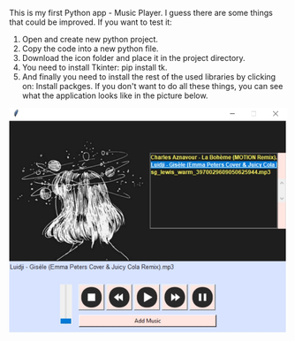This is my first Python app - Music Player.
I guess there are some things that could be improved.
If you want to test it:
1. Open and create new python project.
2. Copy the code into a new python file.
3. Download the icon folder and place it in the project directory.
4. You need to install Tkinter: pip install tk.
5. And finally you need to install the rest of the used libraries by clicking on: Install packges.
If you don't want to do all these things, you can see what the application looks like in the picture below.


![](icon/Player.jpg)
